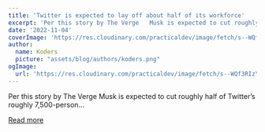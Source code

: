 ```yaml
---
title: 'Twitter is expected to lay off about half of its workforce'
excerpt: 'Per this story by The Verge   Musk is expected to cut roughly half of Twitter’s roughly 7,500-person...'
date: '2022-11-04'
coverImage: 'https://res.cloudinary.com/practicaldev/image/fetch/s--WQf3RIzY--/c_imagga_scale,f_auto,fl_progressive,h_420,q_auto,w_1000/https://dev-to-uploads.s3.amazonaws.com/uploads/articles/h0sifkb2tm2yqos3d6z6.png'
author:
  name: Koders
  picture: "assets/blog/authors/koders.png"
ogImage:
  url: 'https://res.cloudinary.com/practicaldev/image/fetch/s--WQf3RIzY--/c_imagga_scale,f_auto,fl_progressive,h_420,q_auto,w_1000/https://dev-to-uploads.s3.amazonaws.com/uploads/articles/h0sifkb2tm2yqos3d6z6.png'
---
```


Per this story by The Verge   Musk is expected to cut roughly half of Twitter’s roughly 7,500-person...

[Read more](https://dev.to/ben/twitter-is-expected-to-lay-off-about-half-of-its-workforce-50e5)
